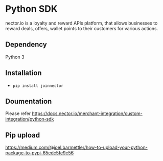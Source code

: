# Python SDK
nector.io is a loyalty and reward APIs platform, that allows businesses to reward deals, offers, wallet points to their customers for various actions.

## Dependency
Python 3

## Installation
- `pip install joinnector` 

## Doumentation
Please refer https://docs.nector.io/merchant-integration/custom-integration/python-sdk

## Pip upload
https://medium.com/@joel.barmettler/how-to-upload-your-python-package-to-pypi-65edc5fe9c56

